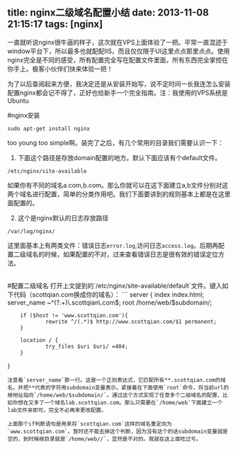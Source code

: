 title: nginx二级域名配置小结
date: 2013-11-08 21:15:17
tags: [nginx]
---

一直就听说nginx很牛逼的样子，这次就在VPS上面体验了一把。平常一直混迹于window平台下，所以最多也就配配IIS，而且仅仅限于UI这里点点那里点点。使用nginx完全是不同的感受，所有配置完全写在配置文件里面，所有东西完全掌控在你手上。极客小伙伴们快来体验一把！

<!--more-->

为了以后查阅起来方便，我决定还是从安装开始写，说不定时间一长我连怎么安装配置nginx都会记不得了，正好也给新手一个完全指南。注：我使用的VPS系统是Ubuntu  

#nginx安装
```
sudo apt-get install nginx
```
too young too simple啊。装完了之后，有几个常用的目录我们需要认识一下：
1. 下面这个路径是存放domain配置的地方。默认下面应该有个default文件。  
```
/etc/nginx/site-available
```
  如果你有不同的域名a.com,b.com。那么你就可以在这下面建立a,b文件分别对这两个域名进行配置，简单的分类作用吧。我们下面要讲到的规则基本上都是在这里面配置的。

2. 这个是nginx默认的日志存放路径
```
/var/log/nginx/
```
  这里面基本上有两类文件：错误日志`error.log`,访问日志`access.log`。后期再配置二级域名的时候，如果配置的不对，过来查看错误日志是很有效的错误定位方法。

<br/>
#配置二级域名
打开上文提到的`/etc/nginx/site-available/default`文件。键入如下代码（scottqian.com换成你的域名）：
```
server {
        index index.html;
        server_name ~^(?<subdomain>.+)\.scottqian\.com$;
        root /home/web/$subdomain/;

        if ($host != 'www.scottqian.com'){
                rewrite ^/(.*)$ http://www.scottqian.com/$1 permanent;
        }

        location / {
                try_files $uri $uri/ =404;
        }
}

```
注意看`server_name`那一行。这是一个正则表达式，它匹配所有**.scottqian.com的域名，并把**代表的字符用subdomain变量表示。紧接着在下面使用`root`命令，将当前url的根地址指向`/home/web/$subdomain/`。通过这个方式实现了任意多个二级域名的配置，比如你想在又多了一个域名lab.scottqian.com。那么只需要在`/home/web`下面建立一个lab文件夹即可。完全不必再来更改配置。  

上面那个if判断语句是用来将`scottqian.com`这样的域名重定向为`www.scottqian.com`。暂时还不能去掉这个判断，因为没有这个的话subdomain变量就是空的，到时候根目录就是`/home/web//`，显然是不对的。我就在这上面吃过亏。
